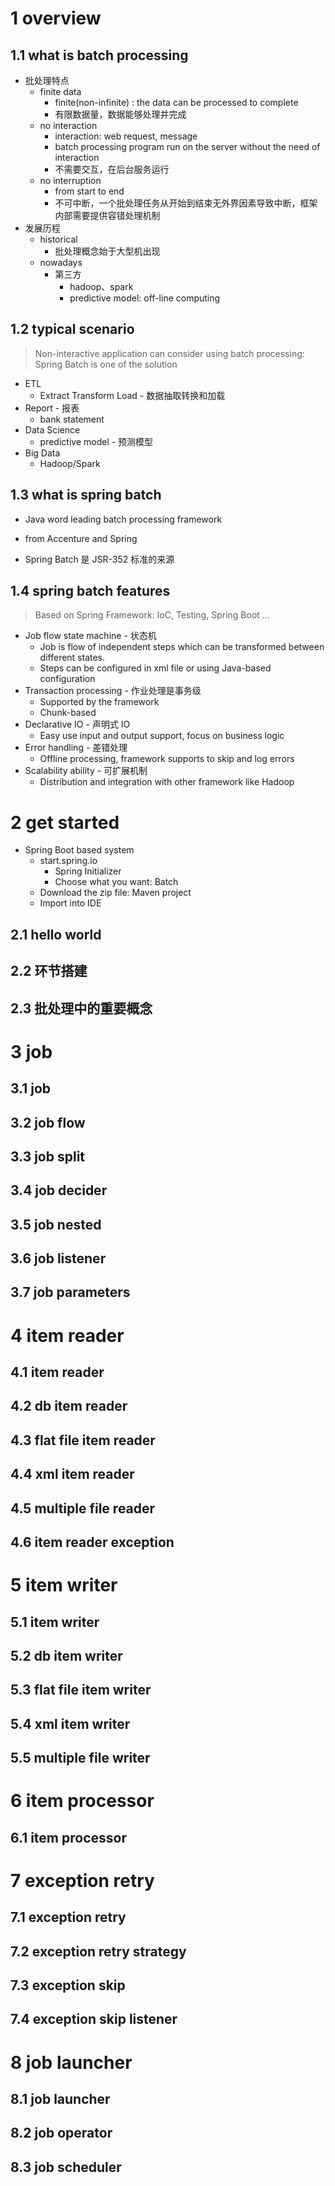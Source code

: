 # 1 overview

## 1.1 what is batch processing

* 批处理特点
  * finite data
    * finite(non-infinite) : the data can be processed to complete
    * 有限数据量，数据能够处理并完成
  * no interaction
    * interaction: web request, message
    * batch processing program run on the server without the need of interaction
    * 不需要交互，在后台服务运行
  * no interruption
    * from start to end
    * 不可中断，一个批处理任务从开始到结束无外界因素导致中断，框架内部需要提供容错处理机制
* 发展历程
  * historical
    * 批处理概念始于大型机出现
  * nowadays
    * 第三方
      * hadoop、spark
      * predictive model: off-line computing

## 1.2 typical scenario

> Non-interactive application can consider using batch processing: Spring Batch is one of the solution

* ETL
  * Extract Transform Load - 数据抽取转换和加载
* Report - 报表
  *  bank statement
* Data Science
  * predictive model - 预测模型
* Big Data
  * Hadoop/Spark

## 1.3 what is spring batch

* Java word leading batch processing framework 

* from Accenture and Spring
* Spring Batch 是 JSR-352 标准的来源



## 1.4 spring batch features

> Based on Spring Framework: IoC, Testing, Spring Boot ...

* Job flow state machine - 状态机
  * Job is flow of independent steps which can be transformed between different states. 
  * Steps can be configured in xml file or using Java-based configuration
* Transaction processing - 作业处理是事务级
  * Supported by the framework
  * Chunk-based
* Declarative IO - 声明式 IO
  * Easy use input and output support, focus on business logic
* Error handling - 差错处理
  * Offline processing, framework supports to skip and log errors
* Scalability ability - 可扩展机制
  * Distribution and integration with other framework like Hadoop



# 2 get started

* Spring Boot based system
  * start.spring.io
    * Spring Initializer
    * Choose what you want: Batch
  * Download the zip file: Maven project
  * Import into IDE



## 2.1 hello world





## 2.2 环节搭建





## 2.3 批处理中的重要概念





# 3 job



## 3.1 job



## 3.2 job flow



## 3.3 job split



## 3.4 job decider



## 3.5 job nested



## 3.6 job listener



## 3.7 job parameters



# 4 item reader



## 4.1 item reader



## 4.2 db item reader



## 4.3 flat file item reader



## 4.4 xml item reader



## 4.5 multiple file reader



## 4.6 item reader exception



# 5 item writer



## 5.1 item writer



## 5.2 db item writer

 

## 5.3 flat file item writer



## 5.4 xml item writer



## 5.5 multiple file writer



# 6 item processor



## 6.1 item processor



# 7 exception retry



## 7.1 exception retry



## 7.2 exception retry strategy



## 7.3 exception skip



## 7.4 exception skip listener





# 8 job launcher



## 8.1 job launcher





## 8.2 job operator





## 8.3 job scheduler





































































